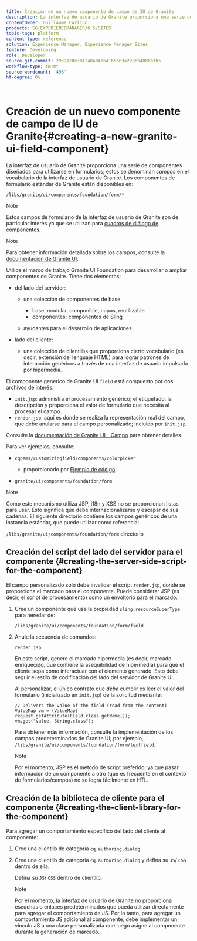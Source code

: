```yaml
---
title: Creación de un nuevo componente de campo de IU de Granite
description: La interfaz de usuario de Granite proporciona una serie de componentes diseñados para utilizarse en formularios, denominados campos
contentOwner: Guillaume Carlino
products: SG_EXPERIENCEMANAGER/6.5/SITES
topic-tags: platform
content-type: reference
solution: Experience Manager, Experience Manager Sites
feature: Developing
role: Developer
source-git-commit: 29391c8e3042a8a04c64165663a228bb4886afb5
workflow-type: tm+mt
source-wordcount: '498'
ht-degree: 0%

---
```


# Creación de un nuevo componente de campo de IU de Granite{#creating-a-new-granite-ui-field-component}

La interfaz de usuario de Granite proporciona una serie de componentes diseñados para utilizarse en formularios; estos se denominan *campos* en el vocabulario de la interfaz de usuario de Granite. Los componentes de formulario estándar de Granite están disponibles en:

`/libs/granite/ui/components/foundation/form/*`

>[!NOTE]
>
>Estos campos de formulario de la interfaz de usuario de Granite son de particular interés ya que se utilizan para [cuadros de diálogo de componentes](/help/sites-developing/developing-components.md).

>[!NOTE]
>
>Para obtener información detallada sobre los campos, consulte la [documentación de Granite UI](https://developer.adobe.com/experience-manager/reference-materials/6-5/granite-ui/api/jcr_root/libs/granite/ui/index.html).

Utilice el marco de trabajo Granite UI Foundation para desarrollar o ampliar componentes de Granite. Tiene dos elementos:

* del lado del servidor:

   * una colección de componentes de base

      * base: modular, componible, capas, reutilizable
      * componentes: componentes de Sling

   * ayudantes para el desarrollo de aplicaciones

* lado del cliente:

   * una colección de clientlibs que proporciona cierto vocabulario (es decir, extensión del lenguaje HTML) para lograr patrones de interacción genéricos a través de una interfaz de usuario impulsada por hipermedia.

El componente genérico de Granite UI `field` está compuesto por dos archivos de interés:

* `init.jsp`: administra el procesamiento genérico; el etiquetado, la descripción y proporciona el valor de formulario que necesita al procesar el campo.
* `render.jsp`: aquí es donde se realiza la representación real del campo, que debe anularse para el campo personalizado; incluido por `init.jsp`.

Consulte la [documentación de Granite UI - Campo](https://developer.adobe.com/experience-manager/reference-materials/6-5/granite-ui/api/jcr_root/libs/granite/ui/components/foundation/form/field/index.html) para obtener detalles.

Para ver ejemplos, consulte:

* `cqgems/customizingfield/components/colorpicker`

   * proporcionado por [Ejemplo de código](/help/sites-developing/developing-components-samples.md#code-sample-how-to-customize-dialog-fields)

* `granite/ui/components/foundation/form`

>[!NOTE]
>
>Como este mecanismo utiliza JSP, i18n y XSS no se proporcionan listas para usar. Esto significa que debe internacionalizarse y escapar de sus cadenas. El siguiente directorio contiene los campos genéricos de una instancia estándar, que puede utilizar como referencia:
>
>`/libs/granite/ui/components/foundation/form` directorio

## Creación del script del lado del servidor para el componente {#creating-the-server-side-script-for-the-component}

El campo personalizado solo debe invalidar el script `render.jsp`, donde se proporciona el marcado para el componente. Puede considerar JSP (es decir, el script de procesamiento) como un envoltorio para el marcado.

1. Cree un componente que use la propiedad `sling:resourceSuperType` para heredar de:

   `/libs/granite/ui/components/foundation/form/field`

1. Anule la secuencia de comandos:

   `render.jsp`

   En este script, genere el marcado hipermedia (es decir, marcado enriquecido, que contiene la asequibilidad de hipermedia) para que el cliente sepa cómo interactuar con el elemento generado. Esto debe seguir el estilo de codificación del lado del servidor de Granite UI.

   Al personalizar, el único contrato que *debe* cumplir es leer el valor del formulario (inicializado en `init.jsp`) de la solicitud mediante:

   ```
   // Delivers the value of the field (read from the content)
   ValueMap vm = (ValueMap) request.getAttribute(Field.class.getName());
   vm.get("value, String.class");
   ```

   Para obtener más información, consulte la implementación de los campos predeterminados de Granite UI; por ejemplo, `/libs/granite/ui/components/foundation/form/textfield`.

   >[!NOTE]
   >
   >Por el momento, JSP es el método de script preferido, ya que pasar información de un componente a otro (que es frecuente en el contexto de formularios/campos) no se logra fácilmente en HTL.

## Creación de la biblioteca de cliente para el componente {#creating-the-client-library-for-the-component}

Para agregar un comportamiento específico del lado del cliente al componente:

1. Cree una clientlib de categoría `cq.authoring.dialog`.
1. Cree una clientlib de categoría `cq.authoring.dialog` y defina su `JS`/ `CSS` dentro de ella.

   Defina su `JS`/ `CSS` dentro de clientlib.

   >[!NOTE]
   >
   >Por el momento, la interfaz de usuario de Granite no proporciona escuchas o enlaces predeterminados que pueda utilizar directamente para agregar el comportamiento de JS. Por lo tanto, para agregar un comportamiento JS adicional al componente, debe implementar un vínculo JS a una clase personalizada que luego asigne al componente durante la generación de marcado.

